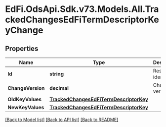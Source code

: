 # EdFi.OdsApi.Sdk.v73.Models.All.TrackedChangesEdFiTermDescriptorKeyChange

## Properties

Name | Type | Description | Notes
------------ | ------------- | ------------- | -------------
**Id** | **string** | Resource identifier | [optional] 
**ChangeVersion** | **decimal** | Change version | [optional] 
**OldKeyValues** | [**TrackedChangesEdFiTermDescriptorKey**](TrackedChangesEdFiTermDescriptorKey.md) |  | [optional] 
**NewKeyValues** | [**TrackedChangesEdFiTermDescriptorKey**](TrackedChangesEdFiTermDescriptorKey.md) |  | [optional] 

[[Back to Model list]](../../README.md#documentation-for-models) [[Back to API list]](../../README.md#documentation-for-api-endpoints) [[Back to README]](../../README.md)

